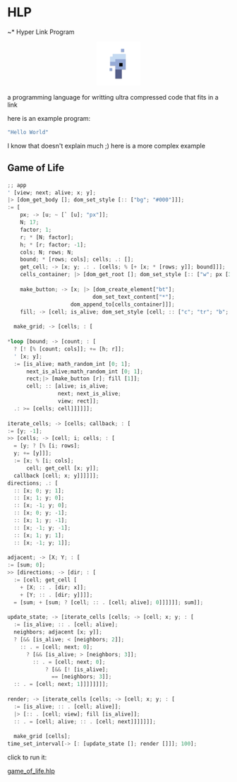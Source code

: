 # HLP

~\* Hyper Link Program

<p align="center">
<img width="100" src="./editor/assets/images/icon-512.png"/>
</p>
a programming language for writting ultra compressed code that fits in a link

here is an example program:

```rs
"Hello World"
```

I know that doesn't explain much ;)
here is a more complex example

## Game of Life

```rs
;; app
' [view; next; alive; x; y];
|> [dom_get_body []; dom_set_style [:: ["bg"; "#000"]]];
:= [
    px; -> [u; ~ [` [u]; "px"]];
    N; 17;
    factor; 1;
    r; * [N; factor];
    h; * [r; factor; -1];
    cols; N; rows; N;
    bound; * [rows; cols]; cells; .: [];
    get_cell; -> [x; y; .: . [cells; % [+ [x; * [rows; y]]; bound]]];
    cells_container; |> [dom_get_root []; dom_set_style [:: ["w"; px [380]]]];

    make_button; -> [x; |> [dom_create_element["bt"];
                           dom_set_text_content["*"];
                    dom_append_to[cells_container]]];
    fill; -> [cell; is_alive; dom_set_style [cell; :: ["c"; "tr"; "b"; "s2t"; "bg"; ? [is_alive; "#fff"; 0]]]];

  make_grid; -> [cells; : [

*loop [bound; -> [count; : [
  ? [! [% [count; cols]]; += [h; r]];
  ' [x; y];
  := [is_alive; math_random_int [0; 1];
      next_is_alive;math_random_int [0; 1];
      rect;|> [make_button [r]; fill [1]];
      cell; :: [alive; is_alive;
                next; next_is_alive;
                view; rect]];
  .: >= [cells; cell]]]]]];

iterate_cells; -> [cells; callback; : [
:= [y; -1];
>> [cells; -> [cell; i; cells; : [
  = [y; ? [% [i; rows];
  y; += [y]]];
  := [x; % [i; cols];
      cell; get_cell [x; y]];
  callback [cell; x; y]]]]]];
directions; .: [
  :: [x; 0; y; 1];
  :: [x; 1; y; 0];
  :: [x; -1; y; 0];
  :: [x; 0; y; -1];
  :: [x; 1; y; -1];
  :: [x; -1; y; -1];
  :: [x; 1; y; 1];
  :: [x; -1; y; 1]];

adjacent; -> [X; Y; : [
:= [sum; 0];
>> [directions; -> [dir; : [
  := [cell; get_cell [
    + [X; :: . [dir; x]];
    + [Y; :: . [dir; y]]]];
  = [sum; + [sum; ? [cell; :: . [cell; alive]; 0]]]]]]; sum]];

update_state; -> [iterate_cells [cells; -> [cell; x; y; : [
  := [is_alive; :: . [cell; alive];
  neighbors; adjacent [x; y]];
  ? [&& [is_alive; < [neighbors; 2]];
    :: . = [cell; next; 0];
      ? [&& [is_alive; > [neighbors; 3]];
        :: . = [cell; next; 0];
            ? [&& [! [is_alive];
              == [neighbors; 3]];
  :: . = [cell; next; 1]]]]]]]];

render; -> [iterate_cells [cells; -> [cell; x; y; : [
  := [is_alive; :: . [cell; alive]];
  |> [:: . [cell; view]; fill [is_alive]];
  :: . = [cell; alive; :: . [cell; next]]]]]]];

  make_grid [cells];
time_set_interval[-> [: [update_state []; render []]]; 100];
```

click to run it:

[game_of_life.hlp](https://at-290690.github.io/hlp/?l=xaRbYTA7YjA7YzA7eDt5xajFk1vDjlvFqMODW8WSWyJiZyI7IiMwMDAiwrczO8WNW2QwO8WOW3U7xZ1bxaVbdcWoInB4IsWnTjsxNztlMDsxO3I7xZlbTjtlMMWoaMQLcsQXxZgxxahmMDtOO2fEBWgwxBpnMDtmMMWoaTA7xZFbxahqxVp4O3k7xL9bxBWbW8WXW3jHKnnFp2gw5ACEazA75ACkj%2BoApHciO2QwWzM4MMK3NDtsx0bFk1vCqFsiYnQixajCo1siKiLFqMOAW2vFRG3FJXQwO3UwO8ODxAnESGMiOyJ0ciI7ImIiOyJzMnTECmciO8WeW3UwOyIjZmZmIjvFZG7FP%2BQAo6JbxKtb5ADOjlt2xQ%2FFnlvFn1vFm8QPZjDFp8WEW2g7csWnxaTkANrFqMWNxE3CsFswOzHFqHfKC3jlANdsMFtyxahtMFsxxafmAJZj5QClYjA7dzA7YTA7eDDFp8S3xHx0MMK3Njtv6ACLecZ%2FjVt55gFtxY%2FEFuYA5mk7xAuiW8WjxB6e5ACfaTtnMMWoeTvFhFt55wHaeOQBcmnlAZN0MDtqMOUAsad5MMRCeDt5xG5w5gGrklt4OzA7eeQAt8UMMTt5OzDHDMWYzA7EJuYAj8goyg7GKs4ezhwxxadx5QDEWDtZ5wDeejDFXI9b5ACLjltB6AD25gCyxZdbWDvEvsQXeMWnxZdbWccOeeQBt8WjxD%2FFl8UGnsQzxL7EBmMwxajlAU16MMWncsVYbzDqAT7kApLGZXXMMkIwO3HnASTkAVOLxB7FoVtCMDsyxafEs8QnYuYArckeoMQeM9QexZ9bdcQNh9AiMcK3ODtz%2FwCU6ACUp8WTW8YNYTDlAkZ15AIuxUtjyCdiMMK3NztuxEzFqMKqW8WOW8WiW3IwW8WoczBb5AILMTAwxag%3D)
